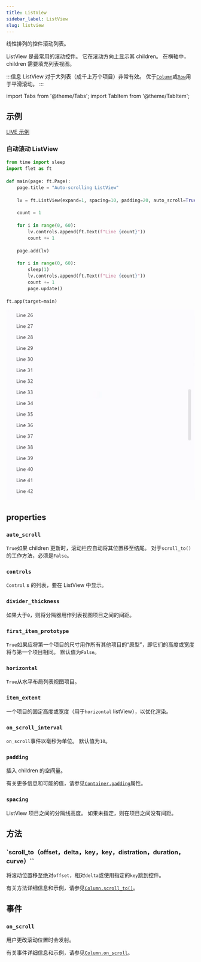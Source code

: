 ```yaml
---
title: ListView
sidebar_label: ListView
slug: listview
---
```


线性排列的控件滚动列表。

ListView 是最常用的滚动控件。 它在滚动方向上显示其 children。 在横轴中，children 需要填充列表视图。

:::信息
ListView 对于大列表（成千上万个项目）非常有效。 优于[`Column`](column)或[`Row`](row)用于平滑滚动。
:::

import Tabs from '@theme/Tabs';
import TabItem from '@theme/TabItem';

## 示例

[LIVE 示例](https://flet-controls-gallery.fly.dev/layout/listview)

### 自动滚动 ListView

<Tabs groupId="language">
  <TabItem value="python" label="Python" default>

```python
from time import sleep
import flet as ft

def main(page: ft.Page):
    page.title = "Auto-scrolling ListView"

    lv = ft.ListView(expand=1, spacing=10, padding=20, auto_scroll=True)

    count = 1

    for i in range(0, 60):
        lv.controls.append(ft.Text(f"Line {count}"))
        count += 1

    page.add(lv)

    for i in range(0, 60):
        sleep(1)
        lv.controls.append(ft.Text(f"Line {count}"))
        count += 1
        page.update()

ft.app(target=main)
```

  </TabItem>
</Tabs>

<img src="/img/docs/controls/listview/custom-listview.gif" className="screenshot-40"/>

## properties

### `auto_scroll`

`True`如果 children 更新时，滚动栏应自动将其位置移至结尾。 对于`scroll_to()`的工作方法，必须是`False`。

### `controls`

`Control` s 的列表，要在 ListView 中显示。

### `divider_thickness`

如果大于`0`，则将分隔器用作列表视图项目之间的间距。

### `first_item_prototype`

`True`如果应将第一个项目的尺寸用作所有其他项目的“原型”，即它们的高度或宽度将与第一个项目相同。 默认值为`False`。

### `horizontal`

`True`从水平布局列表视图项目。

### `item_extent`

一个项目的固定高度或宽度（用于`horizontal` listView），以优化渲染。

### `on_scroll_interval`

`on_scroll`事件以毫秒为单位。 默认值为`10`。

### `padding`

插入 children 的空间量。

有关更多信息和可能的值，请参见[`Container.padding`](container#padding)属性。

### `spacing`

ListView 项目之间的分隔线高度。 如果未指定，则在项目之间没有间距。

## 方法

### `scroll_to（offset，delta，key，key，distration，duration，curve）``

将滚动位置移至绝对`offset`，相对`delta`或使用指定的`key`跳到控件。

有关方法详细信息和示例，请参见[`Column.scroll_to()`](column#scroll_tooffset-delta-key-duration-curve)。

## 事件

### `on_scroll`

用户更改滚动位置时会发射。

有关事件详细信息和示例，请参见[`Column.on_scroll`](column#on_scroll)。
